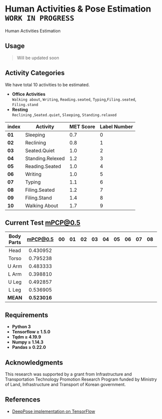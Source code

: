 # Human Activities & Pose Estimation `WORK IN PROGRESS`
Human Activities Estimation

## Usage
> Will be updated soon


## Activity Categories
We have total 10 activities to be estimated.

* **Office Activities<br/>**
  `Walking about`, `Writing`, `Reading.seated`, `Typing`,`Filing.seated`, `Filing.stand`<br />
* **Resting<br />**
`Reclining` ,`Seated.quiet`, `Sleeping`, `Standing.relaxed`<br />

 index | Activity | MET Score | Label Number
 ------|----------|-----------|-------------
 **01** | Sleeping | 0.7 | 0
 **02** | Reclining | 0.8 | 1
 **03** | Seated.Quiet | 1.0 | 2
 **04** | Standing.Relexed | 1.2 | 3
 **05** | Reading.Seated | 1.0 | 4
 **06** | Writing | 1.0 | 5
 **07** | Typing | 1.1 | 6
 **08** | Filing.Seated | 1.2 | 7
 **09** | Filing.Stand | 1.4 | 8
 **10** | Walking About | 1.7 | 9

## Current Test mPCP@0.5
 **Body Parts** | **mPCP@0.5** | 00 | 01 | 02 | 03 | 04 | 05 | 06 | 07 | 08 | 09 | 
 :--------: | :------: | :-: | :-: | :-: | :-: | :-: | :-: | :-: | :-: | :-: | :-: |
 Head | 0.430952 |  |  |  |  |  |  |  |  |  |  |
 Torso | 0.795238 |  |  |  |  |  |  |  |  |  |  |
 U Arm | 0.483333 |  |  |  |  |  |  |  |  |  |  |
 L Arm | 0.398810 |  |  |  |  |  |  |  |  |  |  |
 U Leg | 0.492857 |  |  |  |  |  |  |  |  |  |  |
 L Leg | 0.536905 |  |  |  |  |  |  |  |  |  |  |
 **MEAN** | **0.523016** |  |  |  |  |  |  |  |  |  |  |

## Requirements
- **Python 3**
- **Tensorflow ≥ 1.5.0**
- **Tqdm ≥ 4.19.9**
- **Numpy ≥ 1.14.3**
- **Pandas ≥ 0.22.0**

## Acknowledgments

This research was supported by a grant from Infrastructure and Transportation Technology Promotion Research Program funded by Ministry of Land, Infrastructure and Transport of Korean government.

## References
- [DeepPose implementation on TensorFlow](https://github.com/asanakoy/deeppose_tf)
